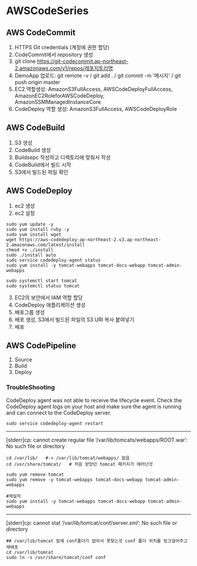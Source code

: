 # AWSCodeSeries
## AWS CodeCommit
1. HTTPS Git credentials (계정에 권한 할당)
2. CodeCommit에서 repository 생성
3. git clone https://git-codecommit.ap-northeast-2.amazonaws.com/v1/repos/레포지토리명
4. DemoApp 업로드: git remote -v / git add . / git commit -m '메시지' / git push origin master
5. EC2 역할생성: AmazonS3FullAccess, AWSCodeDeployFullAccess, AmazonEC2RoleforAWSCodeDeploy, AmazonSSMManagedInstanceCore
6. CodeDeploy 역할 생성: AmazonS3FullAccess, AWSCodeDeployRole
## AWS CodeBuild 
1. S3 생성
2. CodeBuild 생성
3. Buildsepc 작성하고 디렉토리에 맞춰서 작성
4. CodeBuild에서 빌드 시작
5. S3에서 빌드된 파일 확인
## AWS CodeDeploy 
1. ec2 생성
2. ec2 설정 
```
sudo yum update -y
sudo yum install ruby -y
sudo yum install wget
wget https://aws-codedeploy-ap-northeast-2.s3.ap-northeast-2.amazonaws.com/latest/install
chmod +x ./install
sudo ./install auto
sudo service codedeploy-agent status
sudo yum install -y tomcat-webapps tomcat-docs-webapp tomcat-admin-webapps
```

```
sudo systemctl start tomcat
sudo systemctl status tomcat
```
3. EC2의 보안에서 IAM 역할 할당
4. CodeDeploy 애플리케이션 생성
5. 배포그룹 생성
6. 배포 생성, S3에서 빌드된 파일의 S3 URI 복사 붙여넣기
7. 배포
## AWS CodePipeline
1. Source
2. Build
3. Deploy

### TroubleShooting
CodeDeploy agent was not able to receive the lifecycle event. Check the CodeDeploy agent logs on your host and make sure the agent is running and can connect to the CodeDeploy server.

```
sudo service codedeploy-agent restart
```
---
[stderr]cp: cannot create regular file ‘/var/lib/tomcats/webapps/ROOT.war’: No such file or directory
```
cd /var/lib/   #-> /var/lib/tomcat/webapps/ 없음
cd /usr/share/tomcat/   # 처음 받았던 tomcat 패키지가 에러난것

sudo yum remove tomcat
sudo yum remove -y tomcat-webapps tomcat-docs-webapp tomcat-admin-webapps

#재설치
sudo yum install -y tomcat-webapps tomcat-docs-webapp tomcat-admin-webapps
```
---
[stderr]cp: cannot stat ‘/var/lib/tomcat/conf/server.xml’: No such file or directory
```
## /var/lib/tomcat 밑에 conf폴더가 없어서 못찾는것 conf 폴더 위치를 링크걸어주고 재배포 
cd /var/lib/tomcat
sudo ln -s /usr/share/tomcat/conf conf
```
